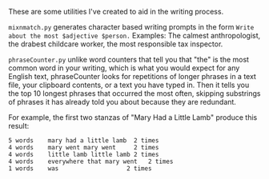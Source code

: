 These are some utilities I've created to aid in the writing process.

`mixnmatch.py` generates character based writing prompts in the form `Write about the most $adjective $person.` Examples: The calmest anthropologist, the drabest childcare worker, the most responsible tax inspector.

`phraseCounter.py` unlike word counters that tell you that "the" is the most common word in your writing, which is what you would expect for any English text, phraseCounter looks for repetitions of longer phrases in a text file, your clipboard contents, or a text you have typed in. Then it tells you the top 10 longest phrases that occurred the most often, skipping substrings of phrases it has already told you about because they are redundant.

For example, the first two stanzas of "Mary Had a Little Lamb" produce this result:

```
5 words    mary had a little lamb  2 times
4 words    mary went mary went     2 times
4 words    little lamb little lamb 2 times
4 words    everywhere that mary went   2 times
1 words    was                   2 times
```